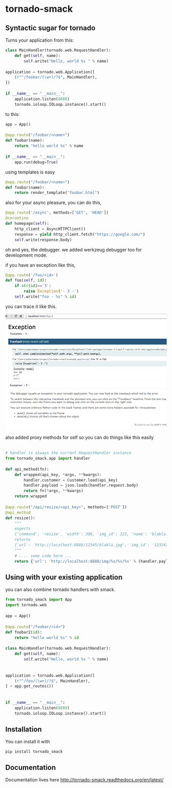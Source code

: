 tornado-smack
=====================

Syntactic sugar for tornado
----------------------------

Turns your application from this:

```python
class MainHandler(tornado.web.RequestHandler):
    def get(self, name):
        self.write("Hello, world %s " % name)

application = tornado.web.Application([
    (r"^/foobar/(\w+)/?$", MainHandler),
])

if __name__ == "__main__":
    application.listen(8888)
    tornado.ioloop.IOLoop.instance().start()
```

to this:

```python
app = App()

@app.route("/foobar/<name>")
def foobar(name):
    return "hello world %s" % name

if __name__ == "__main__":
    app.run(debug=True)
```

using templates is easy

```python
@app.route("/foobar/<name>")
def foobar(name):
    return render_template("foobar.html")
```


also for your async pleasure, you can do this,

```python
@app.route('/async', methods=['GET', 'HEAD'])
@coroutine
def homepage(self):
    http_client = AsyncHTTPClient()
    response = yield http_client.fetch("https://google.com/")
    self.write(response.body)
```

oh and yes, the debugger. we added werkzeug debugger too for development mode.

if you have an exception like this,

```python
@app.route('/foo/<id>')
def foo(self, id):
    if str(id)=='3':
        raise Exception('- 3 -')
    self.write("foo - %s" % id)
```

you can trace it like this.

![debugger](/docs/debugger.png)


also added proxy methods for self so you can do things like this easily

```python

# handler is always the current RequestHandler instance
from tornado_smack.app import handler

def api_method(fn):
    def wrapped(api_key, *args, **kwargs):
        handler.customer = Customer.load(api_key)
        handler.payload = json.loads(handler.request.body)
        return fn(*args, **kwargs)
    return wrapped

@app.route("/api/resize/<api_key>", methods=['POST'])
@api_method
def resize():
    """
    expects
    {'command': 'resize', 'width': 300, 'img_id': 123, 'name': 'blabla.jpg'}
    returns
    {'url': 'http://localhost:8888/12345/blabla.jpg', 'img_id': '12324354'}
    """
    # .... some code here ...
    return {'url': 'http://localhost:8888/img/%s/%s/%s' % (handler.payload['img_id'], cmd_md5, handler.payload['name']), 'img_id': handler.payload['img_id']}

```

Using with your existing application
------------------------------------

you can also combine tornado handlers with smack.

```python
from tornado_smack import App
import tornado.web

app = App()

@app.route("/foobar/<id>")
def foobar2(id):
    return "hello world %s" % id

class MainHandler(tornado.web.RequestHandler):
    def get(self, name):
        self.write("Hello, world %s " % name)


application = tornado.web.Application([
    (r"^/foo/(\w+)/?$", MainHandler),
] + app.get_routes())


if __name__ == "__main__":
    application.listen(8888)
    tornado.ioloop.IOLoop.instance().start()

```

Installation
-----------------------

You can install it with

```
pip install tornado_smack
```

Documentation
------------------------

Documentation lives here http://tornado-smack.readthedocs.org/en/latest/
